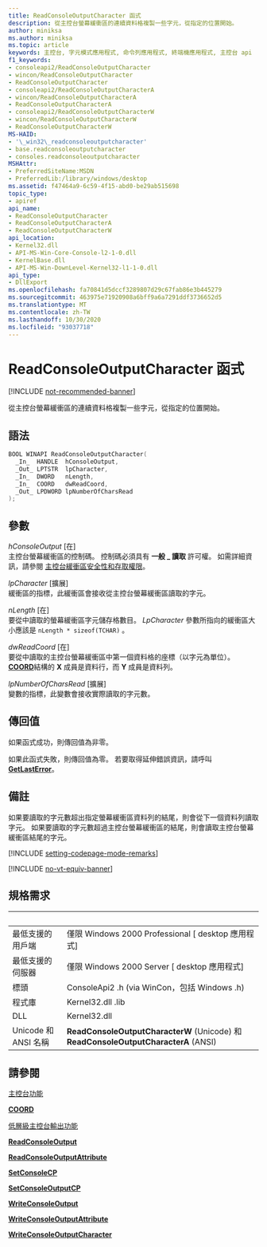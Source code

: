 ```yaml
---
title: ReadConsoleOutputCharacter 函式
description: 從主控台螢幕緩衝區的連續資料格複製一些字元，從指定的位置開始。
author: miniksa
ms.author: miniksa
ms.topic: article
keywords: 主控台, 字元模式應用程式, 命令列應用程式, 終端機應用程式, 主控台 api
f1_keywords:
- consoleapi2/ReadConsoleOutputCharacter
- wincon/ReadConsoleOutputCharacter
- ReadConsoleOutputCharacter
- consoleapi2/ReadConsoleOutputCharacterA
- wincon/ReadConsoleOutputCharacterA
- ReadConsoleOutputCharacterA
- consoleapi2/ReadConsoleOutputCharacterW
- wincon/ReadConsoleOutputCharacterW
- ReadConsoleOutputCharacterW
MS-HAID:
- '\_win32\_readconsoleoutputcharacter'
- base.readconsoleoutputcharacter
- consoles.readconsoleoutputcharacter
MSHAttr:
- PreferredSiteName:MSDN
- PreferredLib:/library/windows/desktop
ms.assetid: f47464a9-6c59-4f15-abd0-be29ab515698
topic_type:
- apiref
api_name:
- ReadConsoleOutputCharacter
- ReadConsoleOutputCharacterA
- ReadConsoleOutputCharacterW
api_location:
- Kernel32.dll
- API-MS-Win-Core-Console-l2-1-0.dll
- KernelBase.dll
- API-MS-Win-DownLevel-Kernel32-l1-1-0.dll
api_type:
- DllExport
ms.openlocfilehash: fa70841d5dccf3289807d29c67fab86e3b445279
ms.sourcegitcommit: 463975e71920908a6bff9a6a7291ddf3736652d5
ms.translationtype: MT
ms.contentlocale: zh-TW
ms.lasthandoff: 10/30/2020
ms.locfileid: "93037718"
---
```

# <a name="readconsoleoutputcharacter-function"></a>ReadConsoleOutputCharacter 函式

[!INCLUDE [not-recommended-banner](./includes/not-recommended-banner.md)]

從主控台螢幕緩衝區的連續資料格複製一些字元，從指定的位置開始。

## <a name="syntax"></a>語法

```C
BOOL WINAPI ReadConsoleOutputCharacter(
  _In_  HANDLE  hConsoleOutput,
  _Out_ LPTSTR  lpCharacter,
  _In_  DWORD   nLength,
  _In_  COORD   dwReadCoord,
  _Out_ LPDWORD lpNumberOfCharsRead
);
```

## <a name="parameters"></a>參數

*hConsoleOutput* \[在\]  
主控台螢幕緩衝區的控制碼。 控制碼必須具有 **一般 \_ 讀取** 許可權。 如需詳細資訊，請參閱 [主控台緩衝區安全性和存取權限](console-buffer-security-and-access-rights.md)。

*lpCharacter* \[擴展\]  
緩衝區的指標，此緩衝區會接收從主控台螢幕緩衝區讀取的字元。

*nLength* \[在\]  
要從中讀取的螢幕緩衝區字元儲存格數目。 *LpCharacter* 參數所指向的緩衝區大小應該是 `nLength * sizeof(TCHAR)` 。

*dwReadCoord* \[在\]  
要從中讀取的主控台螢幕緩衝區中第一個資料格的座標（以字元為單位）。 [**COORD**](coord-str.md)結構的 **X** 成員是資料行，而 **Y** 成員是資料列。

*lpNumberOfCharsRead* \[擴展\]  
變數的指標，此變數會接收實際讀取的字元數。

## <a name="return-value"></a>傳回值

如果函式成功，則傳回值為非零。

如果此函式失敗，則傳回值為零。 若要取得延伸錯誤資訊，請呼叫 [**GetLastError**](https://msdn.microsoft.com/library/windows/desktop/ms679360)。

## <a name="remarks"></a>備註

如果要讀取的字元數超出指定螢幕緩衝區資料列的結尾，則會從下一個資料列讀取字元。 如果要讀取的字元數超過主控台螢幕緩衝區的結尾，則會讀取主控台螢幕緩衝區結尾的字元。

[!INCLUDE [setting-codepage-mode-remarks](./includes/setting-codepage-mode-remarks.md)]

[!INCLUDE [no-vt-equiv-banner](./includes/no-vt-equiv-banner.md)]

## <a name="requirements"></a>規格需求

| &nbsp; | &nbsp; |
|-|-|
| 最低支援的用戶端 | 僅限 Windows 2000 Professional \[ desktop 應用程式\] |
| 最低支援的伺服器 | 僅限 Windows 2000 Server \[ desktop 應用程式\] |
| 標頭 | ConsoleApi2 .h (via WinCon，包括 Windows .h)  |
| 程式庫 | Kernel32.dll .lib |
| DLL | Kernel32.dll |
| Unicode 和 ANSI 名稱 | **ReadConsoleOutputCharacterW** (Unicode) 和 **ReadConsoleOutputCharacterA** (ANSI)  |

## <a name="see-also"></a>請參閱

[主控台功能](console-functions.md)

[**COORD**](coord-str.md)

[低層級主控台輸出功能](low-level-console-output-functions.md)

[**ReadConsoleOutput**](readconsoleoutput.md)

[**ReadConsoleOutputAttribute**](readconsoleoutputattribute.md)

[**SetConsoleCP**](setconsolecp.md)

[**SetConsoleOutputCP**](setconsoleoutputcp.md)

[**WriteConsoleOutput**](writeconsoleoutput.md)

[**WriteConsoleOutputAttribute**](writeconsoleoutputattribute.md)

[**WriteConsoleOutputCharacter**](writeconsoleoutputcharacter.md)

